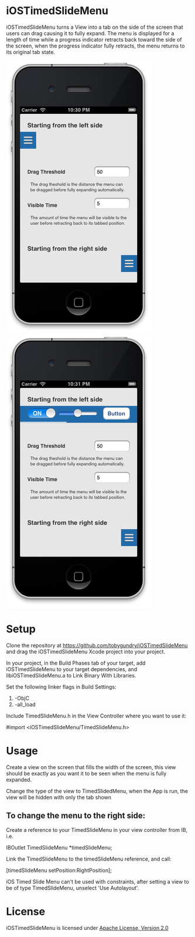 iOSTimedSlideMenu
=================

iOSTimedSlideMenu turns a View into a tab on the side of the screen that users can 
drag causing it to fully expand. The menu is displayed for a length of time while 
a progress indicator retracts back toward the side of the screen, when the progress 
indicator fully retracts, the menu returns to its original tab state.

![Screenshot 1](/Screenshots/screenshot-1.png "Screenshot 1")
![Screenshot 2](/Screenshots/screenshot-2.png "Screenshot 2")

Setup
=====

Clone the repository at https://github.com/tobygundry/iOSTimedSlideMenu and drag
the iOSTimedSlideMenu Xcode project into your project.

In your project, in the Build Phases tab of your target, add iOSTimedSlideMenu 
to your target dependencies, and libiOSTimedSlideMenu.a to Link Binary With 
Libraries.

Set the following linker flags in Build Settings:

1.  -ObjC
2.  -all_load

Include TimedSlideMenu.h in the View Controller where you want to use it:

\#import \<iOSTimedSlideMenu/TimedSlideMenu\.h\>

Usage
=====

Create a view on the screen that fills the width of the screen, this view should
be exactly as you want it to be seen when the menu is fully expanded.

Change the type of the view to TimedSlidedMenu, when the App is run, the view
will be hidden with only the tab shown

To change the menu to the right side:
-------------------------------------

Create a reference to your TimedSlideMenu in your view controller from IB, i.e.

IBOutlet TimedSlideMenu *timedSlideMenu;

Link the TimedSlideMenu to the timedSlideMenu reference, and call:

[timedSlideMenu setPosition:RightPosition];

iOS Timed Slide Menu can't be used with constraints, after setting a view to be 
of type TimedSlideMenu, unselect 'Use Autolayout'.

License
=======
iOSTimedSlideMenu is licensed under [Apache License, Version 2.0](http://www.apache.org/licenses/LICENSE-2.0)